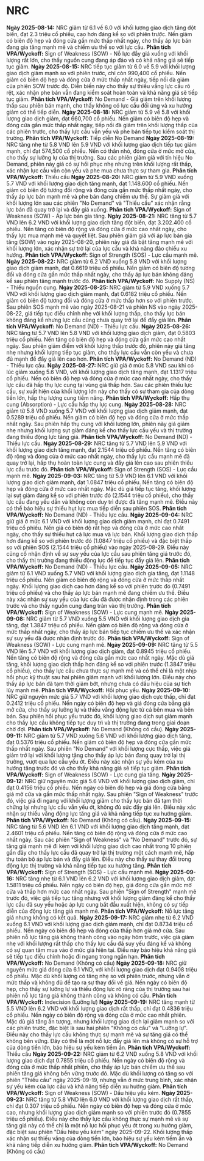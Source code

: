 # NRC

**Ngày 2025-08-14:** NRC giảm từ 6.1 về 6.0 với khối lượng giao dịch tăng đột biến, đạt 2.3 triệu cổ phiếu, cao hơn đáng kể so với phiên trước. Nến giảm có biên độ hẹp và đóng cửa gần mức thấp nhất ngày, cho thấy áp lực bán đang gia tăng mạnh mẽ và chiếm ưu thế so với lực cầu. **Phân tích VPA/Wyckoff:** Sign of Weakness (SOW) - Nỗ lực đẩy giá xuống với khối lượng rất lớn, cho thấy nguồn cung đang áp đảo và có khả năng giá sẽ tiếp tục giảm.
**Ngày 2025-08-15:** NRC tiếp tục giảm từ 6.0 về 5.9 với khối lượng giao dịch giảm mạnh so với phiên trước, chỉ còn 990,400 cổ phiếu. Nến giảm có biên độ hẹp và đóng cửa ở mức thấp nhất ngày, tiếp nối đà giảm của phiên SOW trước đó. Diễn biến này cho thấy sự thiếu vắng lực cầu rõ rệt, xác nhận phe bán vẫn đang kiểm soát hoàn toàn và khả năng giá sẽ tiếp tục giảm. **Phân tích VPA/Wyckoff:** No Demand - Giá giảm trên khối lượng thấp sau phiên bán mạnh, cho thấy không có lực cầu đối ứng và xu hướng giảm có thể tiếp diễn.
**Ngày 2025-08-18:** NRC giảm từ 5.9 về 5.8 với khối lượng giao dịch giảm, đạt 660,700 cổ phiếu. Nến giảm có biên độ hẹp và đóng cửa gần mức thấp nhất ngày, tiếp nối đà giảm trên khối lượng thấp của các phiên trước, cho thấy lực cầu vẫn yếu và phe bán tiếp tục kiểm soát thị trường. **Phân tích VPA/Wyckoff:** Tiếp diễn No Demand
**Ngày 2025-08-19:** NRC tăng nhẹ từ 5.8 VND lên 5.9 VND với khối lượng giao dịch tiếp tục giảm mạnh, chỉ đạt 574,500 cổ phiếu. Nến có thân nhỏ, đóng cửa ở mức mở cửa, cho thấy sự lưỡng lự của thị trường. Sau các phiên giảm giá với tín hiệu No Demand, phiên này giá có sự hồi phục nhẹ nhưng trên khối lượng rất thấp, xác nhận lực cầu vẫn còn yếu và phe mua chưa thực sự tham gia. **Phân tích VPA/Wyckoff:** Thiếu cầu
**Ngày 2025-08-20:** NRC giảm từ 5.9 VND xuống 5.7 VND với khối lượng giao dịch tăng mạnh, đạt 1.148.600 cổ phiếu. Nến giảm có biên độ tương đối rộng và đóng cửa gần mức thấp nhất ngày, cho thấy áp lực bán mạnh mẽ và phe bán đang chiếm ưu thế. Sự giảm giá với khối lượng lớn sau các phiên "No Demand" và "Thiếu cầu" xác nhận rằng lực bán đã quay trở lại và đẩy giá xuống. **Phân tích VPA/Wyckoff:** Sign of Weakness (SOW) - Áp lực bán gia tăng.
**Ngày 2025-08-21:** NRC tăng từ 5.7 VND lên 6.2 VND với khối lượng giao dịch tăng đột biến, đạt 3.202.400 cổ phiếu. Nến tăng có biên độ rộng và đóng cửa ở mức cao nhất ngày, cho thấy lực mua mạnh mẽ và quyết liệt. Sau phiên giảm giá với áp lực bán gia tăng (SOW) vào ngày 2025-08-20, phiên này giá đã bật tăng mạnh mẽ với khối lượng lớn, xác nhận sự trở lại của lực cầu và khả năng đảo chiều xu hướng. **Phân tích VPA/Wyckoff:** Sign of Strength (SOS) - Lực cầu mạnh mẽ.
**Ngày 2025-08-22:** NRC giảm từ 6.2 VND xuống 5.8 VND với khối lượng giao dịch giảm mạnh, đạt 0.6619 triệu cổ phiếu. Nến giảm có biên độ tương đối và đóng cửa gần mức thấp nhất ngày, cho thấy áp lực bán không đáng kể sau phiên tăng mạnh trước đó. **Phân tích VPA/Wyckoff:** No Supply (NS) - Thiếu nguồn cung.
**Ngày 2025-08-25:** NRC giảm từ 5.9 VND xuống 5.7 VND với khối lượng giao dịch giảm mạnh, đạt 0.6182 triệu cổ phiếu. Nến giảm có biên độ tương đối và đóng cửa ở mức thấp hơn so với phiên trước. Sau phiên SOS mạnh mẽ vào ngày 2025-08-21 và phiên NS vào ngày 2025-08-22, giá tiếp tục điều chỉnh nhẹ với khối lượng thấp, cho thấy lực bán không đáng kể nhưng lực cầu cũng chưa quay trở lại để đẩy giá lên. **Phân tích VPA/Wyckoff:** No Demand (ND) - Thiếu lực cầu.
**Ngày 2025-08-26:** NRC tăng từ 5.7 VND lên 5.8 VND với khối lượng giao dịch giảm, đạt 0.5803 triệu cổ phiếu. Nến tăng có biên độ hẹp và đóng cửa gần mức cao nhất ngày. Sau phiên giảm điểm với khối lượng thấp trước đó, phiên này giá tăng nhẹ nhưng khối lượng tiếp tục giảm, cho thấy lực cầu vẫn còn yếu và chưa đủ mạnh để đẩy giá lên cao hơn. **Phân tích VPA/Wyckoff:** No Demand (ND) - Thiếu lực cầu.
**Ngày 2025-08-27:** NRC giữ giá ở mức 5.8 VND sau khi có lúc giảm xuống 5.6 VND, với khối lượng giao dịch tăng mạnh, đạt 1.1317 triệu cổ phiếu. Nến có biên độ hẹp và đóng cửa ở mức cao nhất ngày, cho thấy lực cầu đã hấp thụ lực cung tại vùng giá thấp hơn. Sau các phiên thiếu lực cầu, sự xuất hiện của khối lượng lớn này cho thấy có sự tham gia của dòng tiền lớn, hấp thụ lượng cung tiềm năng. **Phân tích VPA/Wyckoff:** Hấp thụ cung (Absorption) - Lực cầu hấp thụ lực cung.
**Ngày 2025-08-28:** NRC giảm từ 5.8 VND xuống 5.7 VND với khối lượng giao dịch giảm mạnh, đạt 0.5289 triệu cổ phiếu. Nến giảm có biên độ hẹp và đóng cửa ở mức thấp nhất ngày. Sau phiên hấp thụ cung với khối lượng lớn, phiên này giá giảm nhẹ nhưng khối lượng sụt giảm đáng kể cho thấy lực cầu yếu và thị trường đang thiếu động lực tăng giá. **Phân tích VPA/Wyckoff:** No Demand (ND) - Thiếu lực cầu.
**Ngày 2025-08-29:** NRC tăng từ 5.7 VND lên 5.9 VND với khối lượng giao dịch tăng mạnh, đạt 2.1544 triệu cổ phiếu. Nến tăng có biên độ rộng và đóng cửa ở mức cao nhất ngày, cho thấy lực cầu mạnh mẽ đã quay trở lại, hấp thụ hoàn toàn lực cung và đẩy giá lên cao sau phiên thiếu lực cầu trước đó. **Phân tích VPA/Wyckoff:** Sign of Strength (SOS) - Lực cầu mạnh mẽ.
**Ngày 2025-09-03:** NRC tăng từ 5.9 VND lên 6.1 VND với khối lượng giao dịch giảm mạnh, đạt 1.0847 triệu cổ phiếu. Nến tăng có biên độ hẹp và đóng cửa ở mức cao nhất ngày. Mặc dù giá tiếp tục tăng, khối lượng lại sụt giảm đáng kể so với phiên trước đó (2.1544 triệu cổ phiếu), cho thấy lực cầu đang yếu dần và không còn duy trì được đà tăng mạnh mẽ. Điều này có thể báo hiệu sự thiếu hụt lực mua tiếp diễn sau phiên SOS. **Phân tích VPA/Wyckoff:** No Demand (ND) - Thiếu lực cầu.
**Ngày 2025-09-04:** NRC giữ giá ở mức 6.1 VND với khối lượng giao dịch giảm mạnh, chỉ đạt 0.7491 triệu cổ phiếu. Nến giá có biên độ rất hẹp và đóng cửa ở mức cao nhất ngày, cho thấy sự thiếu hụt cả lực mua và lực bán. Khối lượng giao dịch thấp hơn đáng kể so với phiên trước đó (1.0847 triệu cổ phiếu) và đặc biệt thấp so với phiên SOS (2.1544 triệu cổ phiếu) vào ngày 2025-08-29. Điều này củng cố nhận định về sự suy yếu của lực cầu sau phiên tăng giá trước đó, cho thấy thị trường đang thiếu động lực để tiếp tục đẩy giá lên. **Phân tích VPA/Wyckoff:** No Demand (ND) - Thiếu lực cầu.
**Ngày 2025-09-05:** NRC giảm từ 6.1 VND xuống 5.7 VND với khối lượng giao dịch gia tăng, đạt 1.1148 triệu cổ phiếu. Nến giảm có biên độ rộng và đóng cửa ở mức thấp nhất ngày. Khối lượng giao dịch cao hơn đáng kể so với phiên trước đó (0.7491 triệu cổ phiếu) và cho thấy áp lực bán mạnh mẽ đang chiếm ưu thế. Điều này xác nhận sự suy yếu của lực cầu đã được nhận định trong các phiên trước và cho thấy nguồn cung đang tràn vào thị trường. **Phân tích VPA/Wyckoff:** Sign of Weakness (SOW) - Lực cung mạnh mẽ.
**Ngày 2025-09-08:** NRC giảm từ 5.7 VND xuống 5.5 VND với khối lượng giao dịch gia tăng, đạt 1.3847 triệu cổ phiếu. Nến giảm có biên độ rộng và đóng cửa ở mức thấp nhất ngày, cho thấy áp lực bán tiếp tục chiếm ưu thế và xác nhận sự suy yếu đã được nhận định trước đó. **Phân tích VPA/Wyckoff:** Sign of Weakness (SOW) - Lực cung mạnh mẽ.
**Ngày 2025-09-09:** NRC tăng từ 5.5 VND lên 5.7 VND với khối lượng giao dịch giảm, đạt 0.8945 triệu cổ phiếu. Nến tăng có biên độ rộng và đóng cửa gần mức cao nhất ngày. Mặc dù giá tăng, khối lượng giao dịch thấp hơn đáng kể so với phiên trước (1.3847 triệu cổ phiếu), cho thấy lực cầu chưa thực sự mạnh mẽ và có thể chỉ là một nhịp hồi phục kỹ thuật sau hai phiên giảm mạnh với khối lượng lớn. Điều này cho thấy áp lực bán đã tạm thời giảm bớt, nhưng chưa có dấu hiệu của sự tích lũy mạnh mẽ. **Phân tích VPA/Wyckoff:** Hồi phục yếu.
**Ngày 2025-09-10:** NRC giữ nguyên mức giá 5.7 VND với khối lượng giao dịch cực thấp, chỉ đạt 0.2412 triệu cổ phiếu. Nến ngày có biên độ hẹp và giá đóng cửa bằng giá mở cửa, cho thấy sự lưỡng lự và thiếu vắng động lực từ cả bên mua và bên bán. Sau phiên hồi phục yếu trước đó, khối lượng giao dịch sụt giảm mạnh cho thấy lực cầu không tiếp tục duy trì và thị trường đang trong giai đoạn chờ đợi. **Phân tích VPA/Wyckoff:** No Demand (Không có cầu).
**Ngày 2025-09-11:** NRC giảm từ 5.7 VND xuống 5.6 VND với khối lượng giao dịch tăng, đạt 0.5376 triệu cổ phiếu. Nến giảm có biên độ hẹp và đóng cửa gần mức thấp nhất ngày. Sau phiên "No Demand" với khối lượng cực thấp, việc giá giảm trở lại với khối lượng tăng cho thấy áp lực bán đang quay trở lại thị trường, vượt qua lực cầu yếu ớt. Điều này xác nhận sự yếu kém của xu hướng tăng trước đó và cho thấy khả năng giá sẽ tiếp tục giảm. **Phân tích VPA/Wyckoff:** Sign of Weakness (SOW) - Lực cung gia tăng.
**Ngày 2025-09-12:** NRC giữ nguyên mức giá 5.6 VND với khối lượng giao dịch giảm, chỉ đạt 0.4156 triệu cổ phiếu. Nến ngày có biên độ hẹp và giá đóng cửa bằng giá mở cửa và gần mức thấp nhất ngày. Sau phiên "Sign of Weakness" trước đó, việc giá đi ngang với khối lượng giảm cho thấy lực bán đã tạm thời chững lại nhưng lực cầu vẫn yếu ớt, không đủ sức đẩy giá lên. Điều này xác nhận sự thiếu vắng động lực tăng giá và khả năng tiếp tục xu hướng giảm. **Phân tích VPA/Wyckoff:** No Demand (Không có cầu).
**Ngày 2025-09-15:** NRC tăng từ 5.6 VND lên 6.1 VND với khối lượng giao dịch tăng mạnh, đạt 2.4601 triệu cổ phiếu. Nến tăng có biên độ rộng và đóng cửa ở mức cao nhất ngày. Sau các phiên "Sign of Weakness" và "No Demand" trước đó, sự tăng giá mạnh mẽ đi kèm với khối lượng giao dịch cao nhất trong 10 phiên gần đây cho thấy lực cầu đã quay trở lại thị trường một cách mạnh mẽ, hấp thụ toàn bộ áp lực bán và đẩy giá lên. Điều này cho thấy sự thay đổi trong động lực thị trường và khả năng tiếp tục xu hướng tăng. **Phân tích VPA/Wyckoff:** Sign of Strength (SOS) - Lực cầu mạnh mẽ.
**Ngày 2025-09-16:** NRC tăng nhẹ từ 6.1 VND lên 6.2 VND với khối lượng giao dịch giảm, đạt 1.5811 triệu cổ phiếu. Nến ngày có biên độ hẹp, giá đóng cửa gần mức mở cửa và thấp hơn mức cao nhất ngày. Sau phiên "Sign of Strength" mạnh mẽ trước đó, việc giá tiếp tục tăng nhưng với khối lượng giảm đáng kể cho thấy lực cầu đã suy yếu hoặc áp lực cung bắt đầu xuất hiện, không có sự tiếp diễn của động lực tăng giá mạnh mẽ. **Phân tích VPA/Wyckoff:** Nỗ lực tăng giá nhưng không có kết quả.
**Ngày 2025-09-17:** NRC giảm nhẹ từ 6.2 VND xuống 6.1 VND với khối lượng giao dịch giảm mạnh, chỉ đạt 0.8734 triệu cổ phiếu. Nến ngày có biên độ hẹp và đóng cửa thấp hơn giá mở cửa. Sau phiên nỗ lực tăng giá không thành công vào ngày hôm trước, việc giá giảm nhẹ với khối lượng rất thấp cho thấy lực cầu đã suy yếu đáng kể và không có sự quan tâm mua vào ở mức giá hiện tại. Điều này báo hiệu khả năng giá sẽ tiếp tục điều chỉnh hoặc đi ngang trong ngắn hạn. **Phân tích VPA/Wyckoff:** No Demand (Không có cầu)
**Ngày 2025-09-18:** NRC giữ nguyên mức giá đóng cửa 6.1 VND, với khối lượng giao dịch đạt 0.9408 triệu cổ phiếu. Mặc dù khối lượng có tăng nhẹ so với phiên trước, nhưng vẫn ở mức thấp và không đủ để tạo ra sự thay đổi về giá. Nến ngày có biên độ hẹp, cho thấy sự lưỡng lự và thiếu động lực rõ ràng của thị trường sau hai phiên nỗ lực tăng giá không thành công và không có cầu. **Phân tích VPA/Wyckoff:** Indecision (Lưỡng lự)
**Ngày 2025-09-19:** NRC tăng mạnh từ 5.5 VND lên 6.2 VND với khối lượng giao dịch rất thấp, chỉ đạt 0.4836 triệu cổ phiếu. Nến ngày có biên độ rộng và đóng cửa ở mức cao nhất phiên. Mặc dù giá tăng ấn tượng, nhưng khối lượng giao dịch lại giảm mạnh so với các phiên trước, đặc biệt là sau hai phiên "Không có cầu" và "Lưỡng lự". Điều này cho thấy lực cầu không thực sự mạnh mẽ và sự tăng giá có thể không bền vững. Đây có thể là một nỗ lực đẩy giá lên mà không có sự hỗ trợ của dòng tiền lớn, báo hiệu sự yếu kém tiềm ẩn. **Phân tích VPA/Wyckoff:** Thiếu cầu
**Ngày 2025-09-22:** NRC giảm từ 6.2 VND xuống 5.8 VND với khối lượng giao dịch đạt 0.7855 triệu cổ phiếu. Nến ngày có biên độ rộng và đóng cửa ở mức thấp nhất phiên, cho thấy áp lực bán chiếm ưu thế sau phiên tăng giá không bền vững trước đó. Mặc dù khối lượng có tăng so với phiên "Thiếu cầu" ngày 2025-09-19, nhưng vẫn ở mức trung bình, xác nhận sự yếu kém của lực cầu và khả năng tiếp diễn xu hướng giảm. **Phân tích VPA/Wyckoff:** Sign of Weakness (SOW) - Dấu hiệu yếu kém.
**Ngày 2025-09-23:** NRC tăng từ 5.8 VND lên 6.0 VND với khối lượng giao dịch rất thấp, chỉ đạt 0.307 triệu cổ phiếu. Nến ngày có biên độ hẹp và đóng cửa ở mức cao, nhưng khối lượng giao dịch giảm mạnh so với phiên trước đó (0.7855 triệu cổ phiếu). Điều này cho thấy lực cầu không thực sự mạnh mẽ và sự tăng giá này có thể chỉ là một nỗ lực hồi phục yếu ớt trong xu hướng giảm, đặc biệt sau phiên "Dấu hiệu yếu kém" ngày 2025-09-22. Khối lượng thấp xác nhận sự thiếu vắng của dòng tiền lớn, báo hiệu sự yếu kém tiềm ẩn và khả năng tiếp diễn xu hướng giảm. **Phân tích VPA/Wyckoff:** No Demand (Không có cầu)
